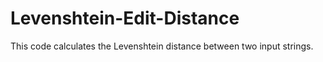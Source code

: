 # Levenshtein-Edit-Distance
This code calculates the Levenshtein distance between two input strings.
